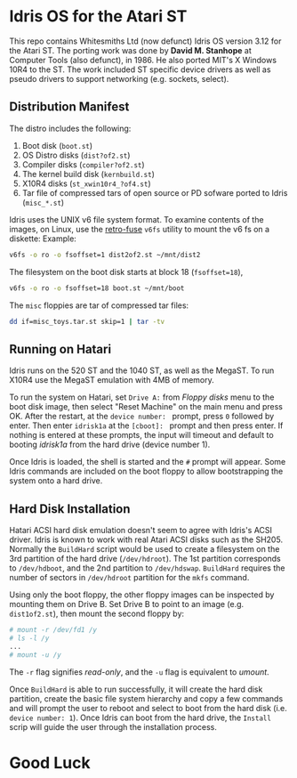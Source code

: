 # Idris OS for the Atari ST
This repo contains Whitesmiths Ltd (now defunct) Idris OS version 3.12 for the Atari ST.
The porting work was done by **David M. Stanhope** at Computer Tools (also defunct), in 1986.
He also ported MIT's X Windows 10R4 to the ST. The work included ST specific device drivers
as well as pseudo drivers to support networking (e.g. sockets, select).

## Distribution Manifest
The distro includes the following:
1. Boot disk (`boot.st`)
2. OS Distro disks (`dist?of2.st`)
3. Compiler disks (`compiler?of2.st`)
4. The kernel build disk (`kernbuild.st`)
5. X10R4 disks (`st_xwin10r4_?of4.st`)
6. Tar file of compressed tars of open source or PD sofware ported to Idris (`misc_*.st`)

Idris uses the UNIX v6 file system format. To examine contents of the images, on Linux, use the
[retro-fuse](https://github.com/jaylogue/retro-fuse) `v6fs` utility to mount the
v6 fs on a diskette:
Example:
```sh
v6fs -o ro -o fsoffset=1 dist2of2.st ~/mnt/dist2
```

The filesystem on the boot disk starts at block 18 (`fsoffset=18`),
```sh
v6fs -o ro -o fsoffset=18 boot.st ~/mnt/boot
```

The `misc` floppies are tar of compressed tar files:
```sh
dd if=misc_toys.tar.st skip=1 | tar -tv
```

## Running on Hatari
Idris runs on the 520 ST and the 1040 ST, as well as the MegaST. To run X10R4 use the
MegaST emulation with 4MB of memory.

To run the system on Hatari, set `Drive A:` from _Floppy disks_ menu to the boot disk image,
then select "Reset Machine" on the main menu and press OK. After the restart, at the
`device number: ` prompt, press `0` followed by enter. Then
enter `idrisk1a` at the `[cboot]: ` prompt and then press enter. If nothing is entered at
these prompts, the input will timeout and default to booting _idrisk1a_ from the hard
drive (device number 1).

Once Idris is loaded, the shell is started and the `#` prompt will appear. Some Idris
commands are included on the boot floppy to allow bootstrapping the system onto a hard
drive.

## Hard Disk Installation
Hatari ACSI hard disk emulation doesn't seem to agree with Idris's ACSI driver. Idris is known
to work with real Atari ACSI disks such as the SH205.  Normally the `BuildHard` script would be
used to create a filesystem on the 3rd partition of the hard drive (`/dev/hdroot`). The
1st partition corresponds to `/dev/hdboot`, and the 2nd partition to `/dev/hdswap`. `BuildHard`
requires the number of sectors in `/dev/hdroot` partition for the `mkfs` command.

Using only the boot floppy, the other floppy images can be inspected by mounting them
on Drive B. Set Drive B to point to an image (e.g. `dist1of2.st`), then mount the second
floppy by:
```sh
# mount -r /dev/fd1 /y
# ls -l /y
...
# mount -u /y
```
The `-r` flag signifies _read-only_, and the `-u` flag is equivalent to _umount_.

Once `BuildHard` is able to run successfully, it will create the hard disk partition, create
the basic file system hierarchy and copy a few commands and will prompt the user to reboot
and select to boot from the hard disk (i.e. `device number: 1`).  Once Idris can boot
from the hard drive, the `Install` scrip will guide the user through the installation
process.

# Good Luck
